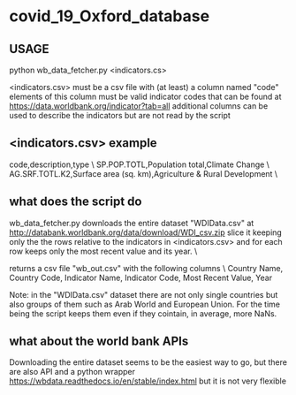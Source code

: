 # covid_19_Oxford_database

## USAGE
python wb_data_fetcher.py <indicators.cs>


<indicators.csv> must be a csv file with (at least) a column named "code"
elements of this column must be valid indicator codes that can be found at https://data.worldbank.org/indicator?tab=all
additional columns can be used to describe the indicators but are not read by the script

## <indicators.csv> example

code,description,type \\
SP.POP.TOTL,Population total,Climate Change \\
AG.SRF.TOTL.K2,Surface area (sq. km),Agriculture & Rural Development \\


## what does the script do

wb_data_fetcher.py downloads the entire dataset "WDIData.csv" at http://databank.worldbank.org/data/download/WDI_csv.zip
slice it keeping only the the rows relative to the indicators in <indicators.csv> and for each row keeps only the most recent value and its year. \\

returns a csv file "wb_out.csv" with the following columns \\
Country Name, Country Code, Indicator Name, Indicator Code, Most Recent Value, Year

Note: in the "WDIData.csv" dataset there are not only single countries but also groups of them such as Arab World and European Union. For the time being the script keeps them even if they cointain, in average, more NaNs. 




## what about the world bank APIs
Downloading the entire dataset seems to be the easiest way to go, but there are also API and a python wrapper
https://wbdata.readthedocs.io/en/stable/index.html
but it is not very flexible
